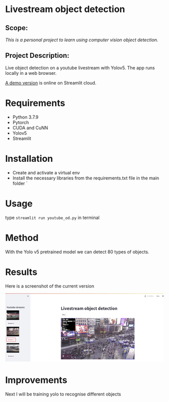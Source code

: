 # Livestream object detection

## Scope:
*This is a personal project to learn using computer vision object detection.*

## Project Description:
 Live object detection on a youtube livestream with Yolov5. The app runs locally in a web browser.

[A demo version](https://francode77-livestream-object-detection-youtube-od-24bdil.streamlit.app/) is online on Streamlit cloud.
 
# Requirements
  
  - Python 3.7.9
  - Pytorch
  - CUDA and CuNN  
  - Yolov5
  - Streamlit

# Installation

 - Create and activate a virtual env
 - Install the necessary libraries from the requirements.txt file in the main folder 
`
# Usage 

type `streamlit run youtube_od.py` in terminal

# Method
 
 With the Yolo v5 pretrained model we can detect 80 types of objects.

# Results

 Here is a screenshot of the current version
 
  ![Screenshot](https://github.com/Francode77/livestream-object-detection/blob/main/assets/screenshot.jpg)
 
# Improvements
Next I will be training yolo to recognise different objects
 
